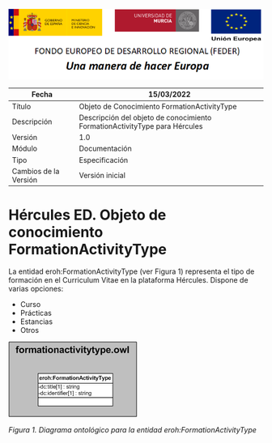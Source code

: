 ![](../../Docs/media/CabeceraDocumentosMD.png)

| Fecha         | 15/03/2022                                                   |
| ------------- | ------------------------------------------------------------ |
|Título|Objeto de Conocimiento FormationActivityType| 
|Descripción|Descripción del objeto de conocimiento FormationActivityType para Hércules|
|Versión|1.0|
|Módulo|Documentación|
|Tipo|Especificación|
|Cambios de la Versión|Versión inicial|

# Hércules ED. Objeto de conocimiento FormationActivityType

La entidad eroh:FormationActivityType (ver Figura 1) representa el tipo de formación en el Curriculum Vitae en la plataforma Hércules. Dispone de varias opciones:
- Curso
- Prácticas
- Estancias
- Otros

![](../../Docs/media/ObjetosDeConocimiento/FormationActivityType.png)

*Figura 1. Diagrama ontológico para la entidad eroh:FormationActivityType*
